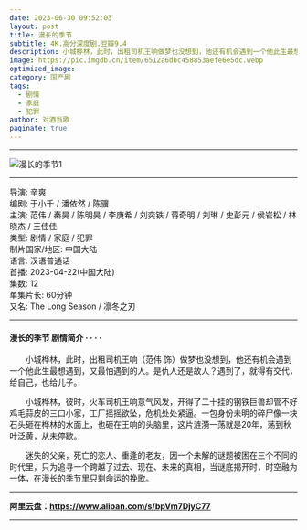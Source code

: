 ```yaml
---
date: 2023-06-30 09:52:03
layout: post
title: 漫长的季节
subtitle: 4K.高分深度剧.豆瓣9.4
description: 小城桦林，此时，出租司机王响做梦也没想到，他还有机会遇到一个他此生最想遇到，又最怕遇到的人。是仇人还是故人？遇到了，就得有交代，给自己，也给儿子....
image: https://pic.imgdb.cn/item/6512a6dbc458853aefe6e5dc.webp
optimized_image: 
category: 国产剧
tags:
  - 剧情
  - 家庭
  - 犯罪
author: 对酒当歌
paginate: true
---
```

---

![漫长的季节1](https://pic.imgdb.cn/item/6512a6e7c458853aefe6e85e.webp)

---

导演: 辛爽  
编剧: 于小千 / 潘依然 / 陈骥  
主演: 范伟 / 秦昊 / 陈明昊 / 李庚希 / 刘奕铁 / 蒋奇明 / 刘琳 / 史彭元 / 侯岩松 / 林晓杰 / 王佳佳  
类型: 剧情 / 家庭 / 犯罪  
制片国家/地区: 中国大陆  
语言: 汉语普通话  
首播: 2023-04-22(中国大陆)  
集数: 12  
单集片长: 60分钟  
又名: The Long Season / 凛冬之刃  

---

#### 漫长的季节 剧情简介 · · · ·

　　小城桦林，此时，出租司机王响（范伟 饰）做梦也没想到，他还有机会遇到一个他此生最想遇到，又最怕遇到的人。是仇人还是故人？遇到了，就得有交代，给自己，也给儿子。

　　小城桦林，彼时，火车司机王响意气风发，开得了二十挂的钢铁巨兽却管不好鸡毛蒜皮的三口小家，工厂摇摇欲坠，危机处处紧逼。一包身份未明的碎尸像一块石头砸在桦林的水面上，也砸在王响的头脑里，这片涟漪一荡就是20年，荡到秋叶泛黄，从未停歇。

　　迷失的父亲，死亡的恋人、重逢的老友，因一个未解的谜题被困在三个不同的时代里，只为追寻一个跨越了过去、现在、未来的真相，当谜底揭开时，时空融为一体，在漫长的季节里只剩命运的挽歌。

---

**阿里云盘：<https://www.alipan.com/s/bpVm7DjyC77>**

---
